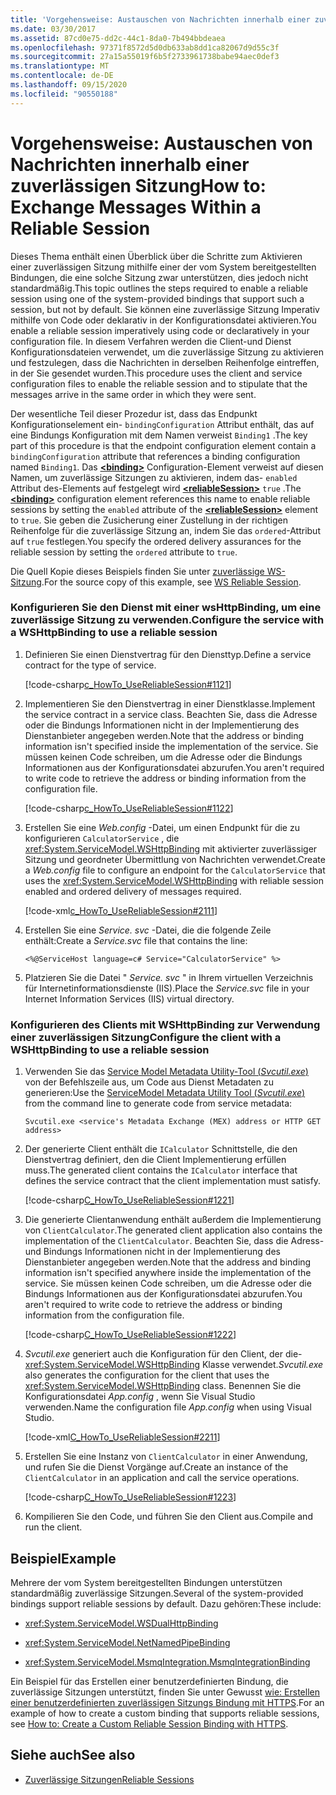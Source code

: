 ```yaml
---
title: 'Vorgehensweise: Austauschen von Nachrichten innerhalb einer zuverlässigen Sitzung'
ms.date: 03/30/2017
ms.assetid: 87cd0e75-dd2c-44c1-8da0-7b494bbdeaea
ms.openlocfilehash: 97371f8572d5d0db633ab8dd1ca82067d9d55c3f
ms.sourcegitcommit: 27a15a55019f6b5f2733961738babe94aec0def3
ms.translationtype: MT
ms.contentlocale: de-DE
ms.lasthandoff: 09/15/2020
ms.locfileid: "90550188"
---
```

# <a name="how-to-exchange-messages-within-a-reliable-session"></a><span data-ttu-id="da81b-102">Vorgehensweise: Austauschen von Nachrichten innerhalb einer zuverlässigen Sitzung</span><span class="sxs-lookup"><span data-stu-id="da81b-102">How to: Exchange Messages Within a Reliable Session</span></span>

<span data-ttu-id="da81b-103">Dieses Thema enthält einen Überblick über die Schritte zum Aktivieren einer zuverlässigen Sitzung mithilfe einer der vom System bereitgestellten Bindungen, die eine solche Sitzung zwar unterstützen, dies jedoch nicht standardmäßig.</span><span class="sxs-lookup"><span data-stu-id="da81b-103">This topic outlines the steps required to enable a reliable session using one of the system-provided bindings that support such a session, but not by default.</span></span> <span data-ttu-id="da81b-104">Sie können eine zuverlässige Sitzung Imperativ mithilfe von Code oder deklarativ in der Konfigurationsdatei aktivieren.</span><span class="sxs-lookup"><span data-stu-id="da81b-104">You enable a reliable session imperatively using code or declaratively in your configuration file.</span></span> <span data-ttu-id="da81b-105">In diesem Verfahren werden die Client-und Dienst Konfigurationsdateien verwendet, um die zuverlässige Sitzung zu aktivieren und festzulegen, dass die Nachrichten in derselben Reihenfolge eintreffen, in der Sie gesendet wurden.</span><span class="sxs-lookup"><span data-stu-id="da81b-105">This procedure uses the client and service configuration files to enable the reliable session and to stipulate that the messages arrive in the same order in which they were sent.</span></span>

<span data-ttu-id="da81b-106">Der wesentliche Teil dieser Prozedur ist, dass das Endpunkt Konfigurationselement ein- `bindingConfiguration` Attribut enthält, das auf eine Bindungs Konfiguration mit dem Namen verweist `Binding1` .</span><span class="sxs-lookup"><span data-stu-id="da81b-106">The key part of this procedure is that the endpoint configuration element contain a `bindingConfiguration` attribute that references a binding configuration named `Binding1`.</span></span> <span data-ttu-id="da81b-107">Das [**\<binding>**](../../configure-apps/file-schema/wcf/bindings.md) Configuration-Element verweist auf diesen Namen, um zuverlässige Sitzungen zu aktivieren, indem das- `enabled` Attribut des-Elements auf festgelegt wird [**\<reliableSession>**](/previous-versions/dotnet/netframework-4.0/ms731302(v=vs.100)) `true` .</span><span class="sxs-lookup"><span data-stu-id="da81b-107">The [**\<binding>**](../../configure-apps/file-schema/wcf/bindings.md) configuration element references this name to enable reliable sessions by setting the `enabled` attribute of the [**\<reliableSession>**](/previous-versions/dotnet/netframework-4.0/ms731302(v=vs.100)) element to `true`.</span></span> <span data-ttu-id="da81b-108">Sie geben die Zusicherung einer Zustellung in der richtigen Reihenfolge für die zuverlässige Sitzung an, indem Sie das `ordered`-Attribut auf `true` festlegen.</span><span class="sxs-lookup"><span data-stu-id="da81b-108">You specify the ordered delivery assurances for the reliable session by setting the `ordered` attribute to `true`.</span></span>

<span data-ttu-id="da81b-109">Die Quell Kopie dieses Beispiels finden Sie unter [zuverlässige WS-Sitzung](../samples/ws-reliable-session.md).</span><span class="sxs-lookup"><span data-stu-id="da81b-109">For the source copy of this example, see [WS Reliable Session](../samples/ws-reliable-session.md).</span></span>

### <a name="configure-the-service-with-a-wshttpbinding-to-use-a-reliable-session"></a><span data-ttu-id="da81b-110">Konfigurieren Sie den Dienst mit einer wsHttpBinding, um eine zuverlässige Sitzung zu verwenden.</span><span class="sxs-lookup"><span data-stu-id="da81b-110">Configure the service with a WSHttpBinding to use a reliable session</span></span>

1. <span data-ttu-id="da81b-111">Definieren Sie einen Dienstvertrag für den Diensttyp.</span><span class="sxs-lookup"><span data-stu-id="da81b-111">Define a service contract for the type of service.</span></span>

   [!code-csharp[c_HowTo_UseReliableSession#1121](../../../../samples/snippets/csharp/VS_Snippets_CFX/c_howto_usereliablesession/cs/service.cs#1121)]

1. <span data-ttu-id="da81b-112">Implementieren Sie den Dienstvertrag in einer Dienstklasse.</span><span class="sxs-lookup"><span data-stu-id="da81b-112">Implement the service contract in a service class.</span></span> <span data-ttu-id="da81b-113">Beachten Sie, dass die Adresse oder die Bindungs Informationen nicht in der Implementierung des Dienstanbieter angegeben werden.</span><span class="sxs-lookup"><span data-stu-id="da81b-113">Note that the address or binding information isn't specified inside the implementation of the service.</span></span> <span data-ttu-id="da81b-114">Sie müssen keinen Code schreiben, um die Adresse oder die Bindungs Informationen aus der Konfigurationsdatei abzurufen.</span><span class="sxs-lookup"><span data-stu-id="da81b-114">You aren't required to write code to retrieve the address or binding information from the configuration file.</span></span>

   [!code-csharp[c_HowTo_UseReliableSession#1122](../../../../samples/snippets/csharp/VS_Snippets_CFX/c_howto_usereliablesession/cs/service.cs#1122)]

1. <span data-ttu-id="da81b-115">Erstellen Sie eine *Web.config* -Datei, um einen Endpunkt für die zu konfigurieren `CalculatorService` , die <xref:System.ServiceModel.WSHttpBinding> mit aktivierter zuverlässiger Sitzung und geordneter Übermittlung von Nachrichten verwendet.</span><span class="sxs-lookup"><span data-stu-id="da81b-115">Create a *Web.config* file to configure an endpoint for the `CalculatorService` that uses the <xref:System.ServiceModel.WSHttpBinding> with reliable session enabled and ordered delivery of messages required.</span></span>

   [!code-xml[c_HowTo_UseReliableSession#2111](../../../../samples/snippets/csharp/VS_Snippets_CFX/c_howto_usereliablesession/common/web.config#2111)]

1. <span data-ttu-id="da81b-116">Erstellen Sie eine *Service. svc* -Datei, die die folgende Zeile enthält:</span><span class="sxs-lookup"><span data-stu-id="da81b-116">Create a *Service.svc* file that contains the line:</span></span>

   ```aspx-csharp
   <%@ServiceHost language=c# Service="CalculatorService" %>
   ```

1. <span data-ttu-id="da81b-117">Platzieren Sie die Datei " *Service. svc* " in Ihrem virtuellen Verzeichnis für Internetinformationsdienste (IIS).</span><span class="sxs-lookup"><span data-stu-id="da81b-117">Place the *Service.svc* file in your Internet Information Services (IIS) virtual directory.</span></span>

### <a name="configure-the-client-with-a-wshttpbinding-to-use-a-reliable-session"></a><span data-ttu-id="da81b-118">Konfigurieren des Clients mit WSHttpBinding zur Verwendung einer zuverlässigen Sitzung</span><span class="sxs-lookup"><span data-stu-id="da81b-118">Configure the client with a WSHttpBinding to use a reliable session</span></span>

1. <span data-ttu-id="da81b-119">Verwenden Sie das [Service Model Metadata Utility-Tool (*Svcutil.exe*)](../servicemodel-metadata-utility-tool-svcutil-exe.md) von der Befehlszeile aus, um Code aus Dienst Metadaten zu generieren:</span><span class="sxs-lookup"><span data-stu-id="da81b-119">Use the [ServiceModel Metadata Utility Tool (*Svcutil.exe*)](../servicemodel-metadata-utility-tool-svcutil-exe.md) from the command line to generate code from service metadata:</span></span>

   ```console
   Svcutil.exe <service's Metadata Exchange (MEX) address or HTTP GET address>
   ```

1. <span data-ttu-id="da81b-120">Der generierte Client enthält die `ICalculator` Schnittstelle, die den Dienstvertrag definiert, den die Client Implementierung erfüllen muss.</span><span class="sxs-lookup"><span data-stu-id="da81b-120">The generated client contains the `ICalculator` interface that defines the service contract that the client implementation must satisfy.</span></span>

   [!code-csharp[C_HowTo_UseReliableSession#1221](../../../../samples/snippets/csharp/VS_Snippets_CFX/c_howto_usereliablesession/cs/client.cs#1221)]

1. <span data-ttu-id="da81b-121">Die generierte Clientanwendung enthält außerdem die Implementierung von `ClientCalculator`.</span><span class="sxs-lookup"><span data-stu-id="da81b-121">The generated client application also contains the implementation of the `ClientCalculator`.</span></span> <span data-ttu-id="da81b-122">Beachten Sie, dass die Adress-und Bindungs Informationen nicht in der Implementierung des Dienstanbieter angegeben werden.</span><span class="sxs-lookup"><span data-stu-id="da81b-122">Note that the address and binding information isn't specified anywhere inside the implementation of the service.</span></span> <span data-ttu-id="da81b-123">Sie müssen keinen Code schreiben, um die Adresse oder die Bindungs Informationen aus der Konfigurationsdatei abzurufen.</span><span class="sxs-lookup"><span data-stu-id="da81b-123">You aren't required to write code to retrieve the address or binding information from the configuration file.</span></span>

   [!code-csharp[C_HowTo_UseReliableSession#1222](../../../../samples/snippets/csharp/VS_Snippets_CFX/c_howto_usereliablesession/cs/client.cs#1222)]

1. <span data-ttu-id="da81b-124">*Svcutil.exe* generiert auch die Konfiguration für den Client, der die- <xref:System.ServiceModel.WSHttpBinding> Klasse verwendet.</span><span class="sxs-lookup"><span data-stu-id="da81b-124">*Svcutil.exe* also generates the configuration for the client that uses the <xref:System.ServiceModel.WSHttpBinding> class.</span></span> <span data-ttu-id="da81b-125">Benennen Sie die Konfigurationsdatei *App.config* , wenn Sie Visual Studio verwenden.</span><span class="sxs-lookup"><span data-stu-id="da81b-125">Name the configuration file *App.config* when using Visual Studio.</span></span>

   [!code-xml[C_HowTo_UseReliableSession#2211](../../../../samples/snippets/csharp/VS_Snippets_CFX/c_howto_usereliablesession/common/app.config#2211)]

1. <span data-ttu-id="da81b-126">Erstellen Sie eine Instanz von `ClientCalculator` in einer Anwendung, und rufen Sie die Dienst Vorgänge auf.</span><span class="sxs-lookup"><span data-stu-id="da81b-126">Create an instance of the `ClientCalculator` in an application and call the service operations.</span></span>

   [!code-csharp[C_HowTo_UseReliableSession#1223](../../../../samples/snippets/csharp/VS_Snippets_CFX/c_howto_usereliablesession/cs/client.cs#1223)]

1. <span data-ttu-id="da81b-127">Kompilieren Sie den Code, und führen Sie den Client aus.</span><span class="sxs-lookup"><span data-stu-id="da81b-127">Compile and run the client.</span></span>

## <a name="example"></a><span data-ttu-id="da81b-128">Beispiel</span><span class="sxs-lookup"><span data-stu-id="da81b-128">Example</span></span>

<span data-ttu-id="da81b-129">Mehrere der vom System bereitgestellten Bindungen unterstützen standardmäßig zuverlässige Sitzungen.</span><span class="sxs-lookup"><span data-stu-id="da81b-129">Several of the system-provided bindings support reliable sessions by default.</span></span> <span data-ttu-id="da81b-130">Dazu gehören:</span><span class="sxs-lookup"><span data-stu-id="da81b-130">These include:</span></span>

- <xref:System.ServiceModel.WSDualHttpBinding>

- <xref:System.ServiceModel.NetNamedPipeBinding>

- <xref:System.ServiceModel.MsmqIntegration.MsmqIntegrationBinding>

<span data-ttu-id="da81b-131">Ein Beispiel für das Erstellen einer benutzerdefinierten Bindung, die zuverlässige Sitzungen unterstützt, finden Sie unter Gewusst [wie: Erstellen einer benutzerdefinierten zuverlässigen Sitzungs Bindung mit HTTPS](how-to-create-a-custom-reliable-session-binding-with-https.md).</span><span class="sxs-lookup"><span data-stu-id="da81b-131">For an example of how to create a custom binding that supports reliable sessions, see [How to: Create a Custom Reliable Session Binding with HTTPS](how-to-create-a-custom-reliable-session-binding-with-https.md).</span></span>

## <a name="see-also"></a><span data-ttu-id="da81b-132">Siehe auch</span><span class="sxs-lookup"><span data-stu-id="da81b-132">See also</span></span>

- [<span data-ttu-id="da81b-133">Zuverlässige Sitzungen</span><span class="sxs-lookup"><span data-stu-id="da81b-133">Reliable Sessions</span></span>](reliable-sessions.md)
